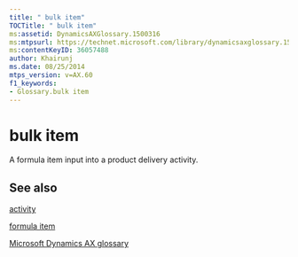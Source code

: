 ```yaml
---
title: " bulk item"
TOCTitle: " bulk item"
ms:assetid: DynamicsAXGlossary.1500316
ms:mtpsurl: https://technet.microsoft.com/library/dynamicsaxglossary.1500316(v=AX.60)
ms:contentKeyID: 36057488
author: Khairunj
ms.date: 08/25/2014
mtps_version: v=AX.60
f1_keywords:
- Glossary.bulk item
---
```


# bulk item

A formula item input into a product delivery activity.

## See also

[activity](activity.md)

[formula item](formula-item.md)

[Microsoft Dynamics AX glossary](glossary/microsoft-dynamics-ax-glossary.md)

  


